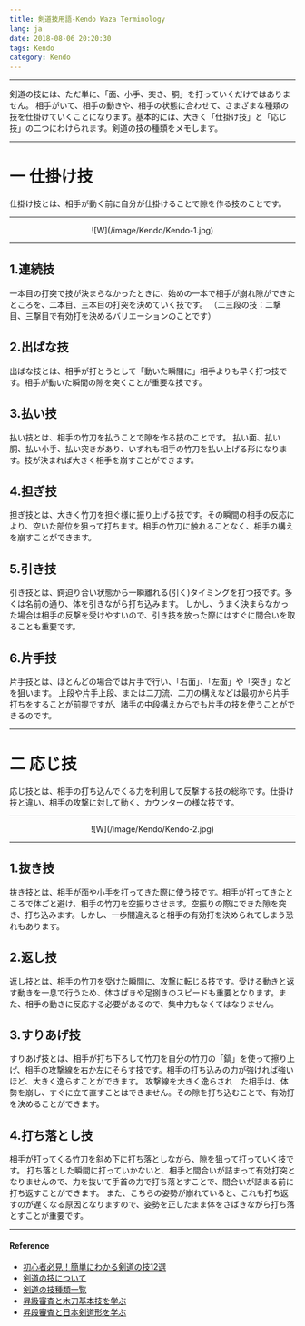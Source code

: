 ```yaml
---
title: 剣道技用語-Kendo Waza Terminology
lang: ja
date: 2018-08-06 20:20:30
tags: Kendo
category: Kendo
---
```


--------------------------------- 
剣道の技には、ただ単に、「面、小手、突き、胴」を打っていくだけではありません。
相手がいて、相手の動きや、相手の状態に合わせて、さまざまな種類の技を仕掛けていくことになります。基本的には、大きく「仕掛け技」と「応じ技」の二つにわけられます。剣道の技の種類をメモします。

--------------------------------- 
# 一 仕掛け技
仕掛け技とは、相手が動く前に自分が仕掛けることで隙を作る技のことです。

--------------------------------- 

<center>![W](/image/Kendo/Kendo-1.jpg)</center>

--------------------------------- 
##  1.連続技
一本目の打突で技が決まらなかったときに、始めの一本で相手が崩れ隙ができたところを、二本目、三本目の打突を決めていく技です。
（二三段の技：二撃目、三撃目で有効打を決めるバリエーションのことです）
##  2.出ばな技
出ばな技とは、相手が打とうとして「動いた瞬間に」相手よりも早く打つ技です。相手が動いた瞬間の隙を突くことが重要な技です。
##  3.払い技
払い技とは、相手の竹刀を払うことで隙を作る技のことです。
払い面、払い胴、払い小手、払い突きがあり、いずれも相手の竹刀を払い上げる形になります。技が決まれば大きく相手を崩すことができます。
##  4.担ぎ技
担ぎ技とは、大きく竹刀を担ぐ様に振り上げる技です。その瞬間の相手の反応により、空いた部位を狙って打ちます。相手の竹刀に触れることなく、相手の構えを崩すことができます。
##  5.引き技
引き技とは、鍔迫り合い状態から一瞬離れる(引く)タイミングを打つ技です。多くは名前の通り、体を引きながら打ち込みます。
しかし、うまく決まらなかった場合は相手の反撃を受けやすいので、引き技を放った際にはすぐに間合いを取ることも重要です。
##  6.片手技
片手技とは、ほとんどの場合では片手で行い、「右面」、「左面」や「突き」などを狙います。
上段や片手上段、または二刀流、二刀の構えなどは最初から片手打ちをすることが前提ですが、諸手の中段構えからでも片手の技を使うことができるのです。

--------------------------------- 
# 二 応じ技
応じ技とは、相手の打ち込んでくる力を利用して反撃する技の総称です。仕掛け技と違い、相手の攻撃に対して動く、カウンターの様な技です。

--------------------------------- 

<center>![W](/image/Kendo/Kendo-2.jpg)</center>

--------------------------------- 
## 1.抜き技
抜き技とは、相手が面や小手を打ってきた際に使う技です。相手が打ってきたところで体ごと避け、相手の竹刀を空振りさせます。空振りの際にできた隙を突き、打ち込みます。しかし、一歩間違えると相手の有効打を決められてしまう恐　れもあります。
## 2.返し技
返し技とは、相手の竹刀を受けた瞬間に、攻撃に転じる技です。受ける動きと返す動きを一息で行うため、体さばきや足捌きのスピードも重要となります。また、相手の動きに反応する必要があるので、集中力もなくてはなりません。
## 3.すりあげ技
すりあげ技とは、相手が打ち下ろして竹刀を自分の竹刀の「鎬」を使って擦り上げ、相手の攻撃線を右か左にそらす技です。相手の打ち込みの力が強ければ強いほど、大きく逸らすことができます。
攻撃線を大きく逸らされ　た相手は、体勢を崩し、すぐに立て直すことはできません。その隙を打ち込むことで、有効打を決めることができます。
## 4.打ち落とし技
相手が打ってくる竹刀を斜め下に打ち落としながら、隙を狙って打っていく技です。
打ち落とした瞬間に打っていかないと、相手と間合いが詰まって有効打突となりませんので、力を抜いて手首の力で打ち落とすことで、間合いが詰まる前に打ち返すことができます。
また、こちらの姿勢が崩れていると、これも打ち返すのが遅くなる原因となりますので、姿勢を正したまま体をさばきながら打ち落とすことが重要です。

----------------------------------------  

#### Reference

- [初心者必見！簡単にわかる剣道の技12選](https://sposhiru.com/86012#-6 "Title") 
- [剣道の技について](https://www.budosuki.com/category23/entry101.html "Title") 
- [剣道の技種類一覧](https://budo-kendo.com/kendo-waza-list-general "Title") 
- [昇級審査と木刀基本技を学ぶ](https://kendopark.jp/kenjoy/kyu-exam "Title") 
- [昇段審査と日本剣道形を学ぶ](https://kendopark.jp/kenjoy/nihonkendogata-method "Title") 